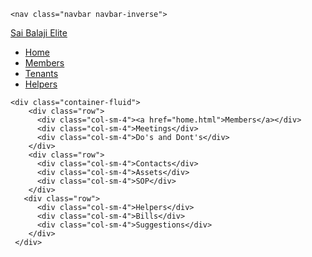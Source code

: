 
<html>
  <head>
    <link rel="stylesheet" href="https://maxcdn.bootstrapcdn.com/bootstrap/3.3.7/css/bootstrap.min.css">
  </head>
  <body>
    
    <nav class="navbar navbar-inverse">
  <div class="container-fluid">
    <div class="navbar-header">
      <a class="navbar-brand" href="index.md">Sai Balaji Elite</a>
    </div>
    <ul class="nav navbar-nav">
      <li class="active"><a href="#">Home</a></li>
      <li><a href="home.html">Members</a></li>
      <li><a href="#">Tenants</a></li>
      <li><a href="#">Helpers</a></li>
    </ul>
    </div>
  </nav>
  
    <div class="container-fluid">
        <div class="row">
          <div class="col-sm-4"><a href="home.html">Members</a></div>
          <div class="col-sm-4">Meetings</div>
          <div class="col-sm-4">Do's and Dont's</div>
        </div>
        <div class="row">
          <div class="col-sm-4">Contacts</div>
          <div class="col-sm-4">Assets</div>
          <div class="col-sm-4">SOP</div>
        </div>
       <div class="row">
          <div class="col-sm-4">Helpers</div>
          <div class="col-sm-4">Bills</div>
          <div class="col-sm-4">Suggestions</div>
        </div>
     </div>
  </body>
</html>
